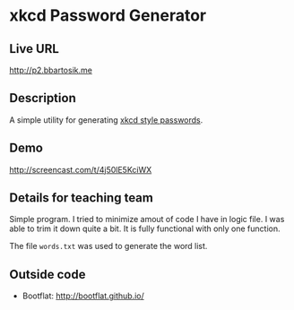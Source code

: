 # xkcd Password Generator

## Live URL
<http://p2.bbartosik.me>

## Description
A simple utility for generating [xkcd style passwords](http://xkcd.com/936/).

## Demo
<http://screencast.com/t/4j50lE5KciWX>

## Details for teaching team
Simple program. I tried to minimize amout of code I have in logic file. I was able to trim it down quite a bit. It is fully functional with only one function.

The file `words.txt` was used to generate the word list.

## Outside code
* Bootflat: http://bootflat.github.io/
